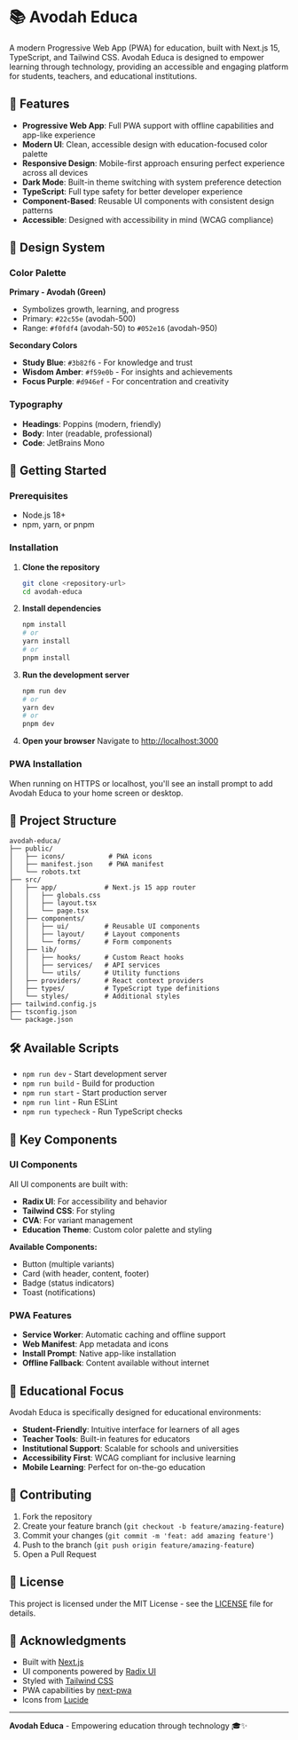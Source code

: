 # 📚 Avodah Educa

A modern Progressive Web App (PWA) for education, built with Next.js 15, TypeScript, and Tailwind CSS. Avodah Educa is designed to empower learning through technology, providing an accessible and engaging platform for students, teachers, and educational institutions.

## 🌟 Features

- **Progressive Web App**: Full PWA support with offline capabilities and app-like experience
- **Modern UI**: Clean, accessible design with education-focused color palette
- **Responsive Design**: Mobile-first approach ensuring perfect experience across all devices
- **Dark Mode**: Built-in theme switching with system preference detection
- **TypeScript**: Full type safety for better developer experience
- **Component-Based**: Reusable UI components with consistent design patterns
- **Accessible**: Designed with accessibility in mind (WCAG compliance)

## 🎨 Design System

### Color Palette

**Primary - Avodah (Green)**
- Symbolizes growth, learning, and progress
- Primary: `#22c55e` (avodah-500)
- Range: `#f0fdf4` (avodah-50) to `#052e16` (avodah-950)

**Secondary Colors**
- **Study Blue**: `#3b82f6` - For knowledge and trust
- **Wisdom Amber**: `#f59e0b` - For insights and achievements  
- **Focus Purple**: `#d946ef` - For concentration and creativity

### Typography
- **Headings**: Poppins (modern, friendly)
- **Body**: Inter (readable, professional)
- **Code**: JetBrains Mono

## 🚀 Getting Started

### Prerequisites

- Node.js 18+ 
- npm, yarn, or pnpm

### Installation

1. **Clone the repository**
   ```bash
   git clone <repository-url>
   cd avodah-educa
   ```

2. **Install dependencies**
   ```bash
   npm install
   # or
   yarn install
   # or
   pnpm install
   ```

3. **Run the development server**
   ```bash
   npm run dev
   # or
   yarn dev
   # or
   pnpm dev
   ```

4. **Open your browser**
   Navigate to [http://localhost:3000](http://localhost:3000)

### PWA Installation

When running on HTTPS or localhost, you'll see an install prompt to add Avodah Educa to your home screen or desktop.

## 📁 Project Structure

```
avodah-educa/
├── public/
│   ├── icons/           # PWA icons
│   ├── manifest.json    # PWA manifest
│   └── robots.txt
├── src/
│   ├── app/            # Next.js 15 app router
│   │   ├── globals.css
│   │   ├── layout.tsx
│   │   └── page.tsx
│   ├── components/
│   │   ├── ui/         # Reusable UI components
│   │   ├── layout/     # Layout components
│   │   └── forms/      # Form components
│   ├── lib/
│   │   ├── hooks/      # Custom React hooks
│   │   ├── services/   # API services
│   │   └── utils/      # Utility functions
│   ├── providers/      # React context providers
│   ├── types/          # TypeScript type definitions
│   └── styles/         # Additional styles
├── tailwind.config.js
├── tsconfig.json
└── package.json
```

## 🛠️ Available Scripts

- `npm run dev` - Start development server
- `npm run build` - Build for production
- `npm run start` - Start production server
- `npm run lint` - Run ESLint
- `npm run typecheck` - Run TypeScript checks

## 🧩 Key Components

### UI Components

All UI components are built with:
- **Radix UI**: For accessibility and behavior
- **Tailwind CSS**: For styling
- **CVA**: For variant management
- **Education Theme**: Custom color palette and styling

**Available Components:**
- Button (multiple variants)
- Card (with header, content, footer)
- Badge (status indicators)
- Toast (notifications)

### PWA Features

- **Service Worker**: Automatic caching and offline support
- **Web Manifest**: App metadata and icons
- **Install Prompt**: Native app-like installation
- **Offline Fallback**: Content available without internet

## 🎯 Educational Focus

Avodah Educa is specifically designed for educational environments:

- **Student-Friendly**: Intuitive interface for learners of all ages
- **Teacher Tools**: Built-in features for educators
- **Institutional Support**: Scalable for schools and universities
- **Accessibility First**: WCAG compliant for inclusive learning
- **Mobile Learning**: Perfect for on-the-go education

## 🤝 Contributing

1. Fork the repository
2. Create your feature branch (`git checkout -b feature/amazing-feature`)
3. Commit your changes (`git commit -m 'feat: add amazing feature'`)
4. Push to the branch (`git push origin feature/amazing-feature`)
5. Open a Pull Request

## 📄 License

This project is licensed under the MIT License - see the [LICENSE](LICENSE) file for details.

## 🙏 Acknowledgments

- Built with [Next.js](https://nextjs.org/)
- UI components powered by [Radix UI](https://radix-ui.com/)
- Styled with [Tailwind CSS](https://tailwindcss.com/)
- PWA capabilities by [next-pwa](https://github.com/shadowwalker/next-pwa)
- Icons from [Lucide](https://lucide.dev/)

---

**Avodah Educa** - Empowering education through technology 🎓✨